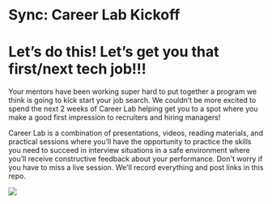 # Sync: Career Lab Kickoff

# Let’s do this! Let’s get you that first/next tech job!!!

Your mentors have been working super hard to put together a program we think is going to kick start your job search. We couldn’t be more excited to spend the next 2 weeks of Career Lab helping get you to a spot where you make a good first impression to recruiters and hiring managers!

Career Lab is a combination of presentations, videos, reading materials, and practical sessions where you’ll have the opportunity to practice the skills you need to succeed in interview situations in a safe environment where you’ll receive constructive feedback about your performance. Don't worry if you have to miss a live session. We'll record everything and post links in this repo.

![](https://media.giphy.com/media/3BMtWpQEVqwNk1aNWR/giphy.gif)
